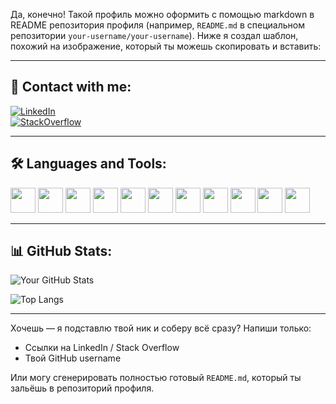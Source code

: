 Да, конечно! Такой профиль можно оформить с помощью markdown в README репозитория профиля (например, `README.md` в специальном репозитории `your-username/your-username`). Ниже я создал шаблон, похожий на изображение, который ты можешь скопировать и вставить:

---

## 👋 Contact with me:

[![LinkedIn](https://img.shields.io/badge/LinkedIn-0077B5?style=for-the-badge&logo=linkedin&logoColor=white)](https://linkedin.com/in/YOUR_USERNAME)  
[![StackOverflow](https://img.shields.io/badge/StackOverflow-FE7A16?style=for-the-badge&logo=stack-overflow&logoColor=white)](https://stackoverflow.com/users/YOUR_ID)

---

## 🛠️ Languages and Tools:

<p align="left">
  <img src="https://cdn.jsdelivr.net/gh/devicons/devicon/icons/c/c-original.svg" height="40" />
  <img src="https://cdn.jsdelivr.net/gh/devicons/devicon/icons/cplusplus/cplusplus-original.svg" height="40" />
  <img src="https://cdn.jsdelivr.net/gh/devicons/devicon/icons/javascript/javascript-original.svg" height="40" />
  <img src="https://cdn.jsdelivr.net/gh/devicons/devicon/icons/python/python-original.svg" height="40" />
  <img src="https://cdn.jsdelivr.net/gh/devicons/devicon/icons/express/express-original.svg" height="40" />
  <img src="https://cdn.jsdelivr.net/gh/devicons/devicon/icons/mongodb/mongodb-original.svg" height="40" />
  <img src="https://cdn.jsdelivr.net/gh/devicons/devicon/icons/django/django-plain.svg" height="40" />
  <img src="https://cdn.jsdelivr.net/gh/devicons/devicon/icons/react/react-original.svg" height="40" />
  <img src="https://cdn.jsdelivr.net/gh/devicons/devicon/icons/docker/docker-original.svg" height="40" />
  <img src="https://cdn.jsdelivr.net/gh/devicons/devicon/icons/kubernetes/kubernetes-plain.svg" height="40" />
  <img src="https://cdn.jsdelivr.net/gh/devicons/devicon/icons/azure/azure-original.svg" height="40" />
</p>

---

## 📊 GitHub Stats:

![Your GitHub Stats](https://github-readme-stats.vercel.app/api?username=YOUR_USERNAME&show_icons=true&theme=tokyonight)

![Top Langs](https://github-readme-stats.vercel.app/api/top-langs/?username=YOUR_USERNAME&layout=compact&theme=tokyonight)

---

Хочешь — я подставлю твой ник и соберу всё сразу? Напиши только:

- Ссылки на LinkedIn / Stack Overflow
- Твой GitHub username

Или могу сгенерировать полностью готовый `README.md`, который ты зальёшь в репозиторий профиля.
